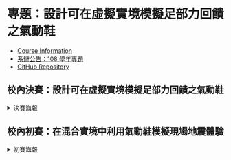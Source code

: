 # 專題：設計可在虛擬實境模擬足部力回饋之氣動鞋
- [Course Information](https://timetable.nycu.edu.tw/?r=main/crsoutline&Acy=108&Sem=1&CrsNo=1254&lang=zh-tw)
- [系辦公告：108 學年專題](https://www.cs.nycu.edu.tw/education/undergraduate/projectcontest)
- [GitHub Repository](https://github.com/WCChang1997/2019-senior_project.git)

## 校內決賽：設計可在虛擬實境模擬足部力回饋之氣動鞋
<details>
  <summary>決賽海報</summary>
  <img src="https://github.com/WCChang1997/2019-senior_project/blob/main/%E6%B1%BA%E8%B3%BD%E6%B5%B7%E5%A0%B1.jpg?raw=true">
</details>

## 校內初賽：在混合實境中利用氣動鞋模擬現場地震體驗
<details>
  <summary>初賽海報</summary>
  <img src="https://github.com/WCChang1997/2019-senior_project/blob/main/%E5%88%9D%E8%B3%BD%E6%B5%B7%E5%A0%B1.jpg?raw=true">
</details>
